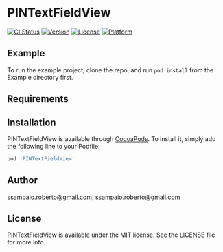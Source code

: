 # PINTextFieldView

[![CI Status](https://img.shields.io/travis/ssampaio.roberto@gmail.com/PINTextFieldView.svg?style=flat)](https://travis-ci.org/ssampaio.roberto@gmail.com/PINTextFieldView)
[![Version](https://img.shields.io/cocoapods/v/PINTextFieldView.svg?style=flat)](https://cocoapods.org/pods/PINTextFieldView)
[![License](https://img.shields.io/cocoapods/l/PINTextFieldView.svg?style=flat)](https://cocoapods.org/pods/PINTextFieldView)
[![Platform](https://img.shields.io/cocoapods/p/PINTextFieldView.svg?style=flat)](https://cocoapods.org/pods/PINTextFieldView)

## Example

To run the example project, clone the repo, and run `pod install` from the Example directory first.

## Requirements

## Installation

PINTextFieldView is available through [CocoaPods](https://cocoapods.org). To install
it, simply add the following line to your Podfile:

```ruby
pod 'PINTextFieldView'
```

## Author

ssampaio.roberto@gmail.com, ssampaio.roberto@gmail.com

## License

PINTextFieldView is available under the MIT license. See the LICENSE file for more info.
